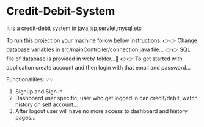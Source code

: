 # Credit-Debit-System

It is a credit-debit system in java,jsp,servlet,mysql,etc

To run this project on your machine follow below instructions:
👉👉 Change database variables in src/mainController/connection.java file...
👉👉 SQL file of database is provided in web/ folder...📑
👉👉 To get started with application create account and then login with that email and password...

Functionalities: 💡💡
1. Signup and Sign in
2. Dashboard user specific, user who get logged in can credit/debit, watch history on self account...
3. After logout user will have no more access to dashboard and history pages...
